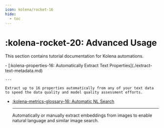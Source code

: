 ```yaml
---
icon: kolena/rocket-16
hide:
  - toc
---
```


# :kolena-rocket-20: Advanced Usage

This section contains tutorial documentation for Kolena automations.

<div class="grid cards" markdown>
- [:kolena-properties-16: Automatically Extract Text Properties](./extract-text-metadata.md)

    ---

    Extract up to 16 properties automatically from any of your text data to speed the data quality and model quality assessment efforts.

- [:kolena-metrics-glossary-16: Automatic NL Search](./set-up-natural-language-search.md)

    ---
    Automatically or manually extract embeddings from images to enable natural language and similar image search.

</div>